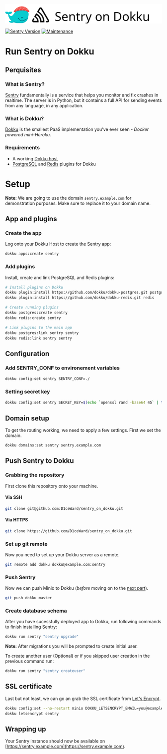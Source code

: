 ![](images/repo_header.png)

[![Sentry Version](https://img.shields.io/badge/Sentry_version-8.22.0-green.svg)](https://github.com/getsentry/sentry/releases/tag/8.22.0) [![Maintenance](https://img.shields.io/badge/Maintained%3F-yes-green.svg)](https://GitHub.com/Naereen/StrapDown.js/graphs/commit-activity)
# Run Sentry on Dokku

## Perquisites

### What is Sentry?

[Sentry](https://sentry.io) fundamentally is a service that helps you monitor and fix crashes in realtime. The server is in Python, but it contains a full API for sending events from any language, in any application.

### What is Dokku?

[Dokku](http://dokku.viewdocs.io/dokku/) is the smallest PaaS implementation
you've ever seen - _Docker powered mini-Heroku_.

### Requirements
* A working [Dokku host](http://dokku.viewdocs.io/dokku/getting-started/installation/)
* [PostgreSQL](https://github.com/dokku/dokku-postgres) and [Redis](https://github.com/dokku/dokku-redis) plugins for Dokku

# Setup

**Note:** We are going to use the domain `sentry.example.com` for demonstration
purposes. Make sure to replace it to your domain name.

## App and plugins

### Create the app
Log onto your Dokku Host to create the Sentry app:

```bash
dokku apps:create sentry
```

### Add plugins
Install, create and link PostgreSQL and Redis plugins:
```bash
# Install plugins on Dokku
dokku plugin:install https://github.com/dokku/dokku-postgres.git postgres
dokku plugin:install https://github.com/dokku/dokku-redis.git redis
```
```bash
# Create running plugins
dokku postgres:create sentry
dokku redis:create sentry
```
```bash
# Link plugins to the main app
dokku postgres:link sentry sentry
dokku redis:link sentry sentry
```

## Configuration

### Add SENTRY_CONF to environement variables
```bash
dokku config:set sentry SENTRY_CONF=./
```

### Setting secret key

```bash
dokku config:set sentry SECRET_KEY=$(echo `openssl rand -base64 45` | tr -d \=+ | cut -c 1-32))
```

## Domain setup

To get the routing working, we need to apply a few settings. First we set
the domain.

```bash
dokku domains:set sentry sentry.example.com
```

## Push Sentry to Dokku

### Grabbing the repository

First clone this repository onto your machine.

#### Via SSH

```bash
git clone git@github.com:D1ceWard/sentry_on_dokku.git
```

#### Via HTTPS

```bash
git clone https://github.com/D1ceWard/sentry_on_dokku.git
```

### Set up git remote

Now you need to set up your Dokku server as a remote.

```bash
git remote add dokku dokku@example.com:sentry
```

### Push Sentry

Now we can push Minio to Dokku (_before_ moving on to the [next part](#domain-and-ssl-certificate)).

```bash
git push dokku master
```

### Create database schema
After you have sucessfully deployed app to Dokku, run following commands to finish installing Sentry:
```bash
dokku run sentry "sentry upgrade"
```
**Note:** After migrations you will be prompted to create initial user.

To create another user (Optional) or if you skipped user creation in the previous command run:
```bash
dokku run sentry "sentry createuser"
```


## SSL certificate

Last but not least, we can go an grab the SSL certificate from [Let's
Encrypt](https://letsencrypt.org/).

```bash
dokku config:set --no-restart minio DOKKU_LETSENCRYPT_EMAIL=you@example.com
dokku letsencrypt sentry
```

## Wrapping up

Your Sentry instance should now be available on [https://sentry.example.com](https://sentry.example.com).
